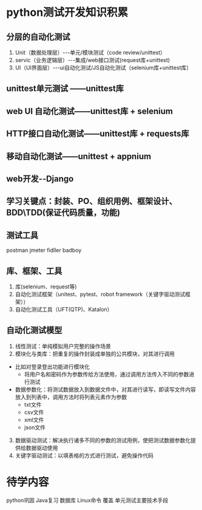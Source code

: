 # python测试开发知识积累
## 分层的自动化测试
1. Unit（数据处理层）---单元/模块测试（code review/unittest）
2. servic（业务逻辑层）---集成/web接口测试(request库+unittest)
2. UI（UI界面层）---ui自动化测试/JS自动化测试（selenium库+unittest库）

## unittest单元测试 ——unittest库
## web UI 自动化测试——unittest库 + selenium
## HTTP接口自动化测试——unittest库 + requests库
## 移动自动化测试——unittest + appnium

## web开发--Django
## 学习关键点：封装、PO、组织用例、框架设计、BDD\TDD(保证代码质量，功能)  
## 测试工具
postman jmeter fidller badboy
## 库、框架、工具
1. 库(selenium、request等)
2. 自动化测试框架（unitest、pytest、robot framework（关键字驱动测试框架））
3. 自动化测试工具（UFT(QTP)、Katalon）
## 自动化测试模型
1. 线性测试：单纯模拟用户完整的操作场景
2. 模块化与类库：把重复的操作封装成单独的公共模块，对其进行调用
  - 比如对登录登出功能进行模块化
    + 将用户名和密码作为参数传给方法使用，通过调用方法传入不同的参数进行测试
  - 数据参数化：将测试数据放入到数据文件中，对其进行读写，即读写文件内容放入到列表中，调用方法时将列表元素作为参数
    + txt文件
    + csv文件
    + xml文件
    + json文件
3. 数据驱动测试：解决执行诸多不同的参数的测试用例，使把测试数据参数化提供给数据驱动使用
4. 关键字驱动测试：以填表格的方式进行测试，避免操作代码
# 待学内容
python巩固  Java复习
数据库
Linux命令
覆盖  单元测试主要技术手段
